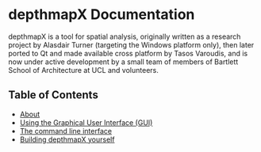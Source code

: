 # depthmapX Documentation

depthmapX is a tool for spatial analysis, originally written as a research
project by Alasdair Turner (targeting the Windows platform only), then later
ported to Qt and made available cross platform by Tasos Varoudis, and is now
under active development by a small team of members of Bartlett School of 
Architecture at UCL and volunteers.

## Table of Contents
- [About](./about.md)
- [Using the Graphical User Interface (GUI)](./gui.md)
- [The command line interface](./commandline.md)
- [Building depthmapX yourself](.building.md)

